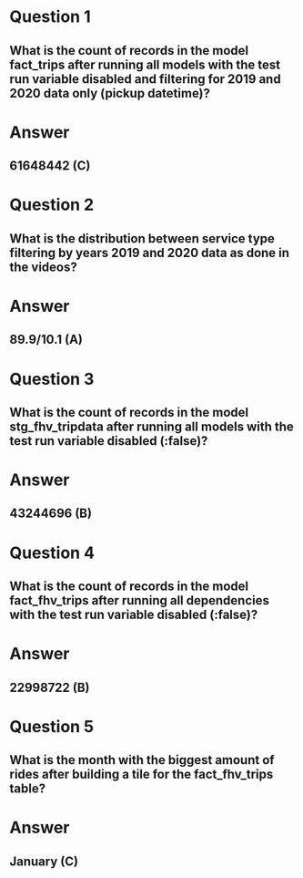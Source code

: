 # Question 1
## What is the count of records in the model fact_trips after running all models with the test run variable disabled and filtering for 2019 and 2020 data only (pickup datetime)?

# Answer
## 61648442 (C)


# Question 2
## What is the distribution between service type filtering by years 2019 and 2020 data as done in the videos?

# Answer 
## 89.9/10.1 (A)


# Question 3
## What is the count of records in the model stg_fhv_tripdata after running all models with the test run variable disabled (:false)?

# Answer
## 43244696 (B)


# Question 4
## What is the count of records in the model fact_fhv_trips after running all dependencies with the test run variable disabled (:false)?

# Answer
## 22998722 (B)


# Question 5
## What is the month with the biggest amount of rides after building a tile for the fact_fhv_trips table?

# Answer
## January (C)